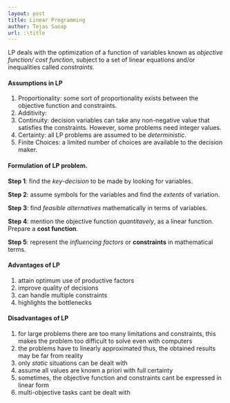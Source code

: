 ```yaml
---
layout: post
title: Linear Programming
author: Tejas Sanap
url: :\title
---
```


LP deals with the optimization of a function of variables known as *objective function/ cost function*, subject to a set of linear equations and/or inequalities called *constraints*.

#### Assumptions in LP

1. Proportionality: some sort of proportionality exists between the objective function and constraints.
2. Additivity: 
3. Continuity: decision variables can take any non-negative value that satisfies the constraints. However, some problems need integer values.
4. Certainty: all LP problems are assumed to be *deterministic*.
5. Finite Choices: a limited number of choices are available to the decision maker.

#### Formulation of LP problem.

**Step 1**: find the *key-decision* to be made by looking for variables.

**Step 2**: assume symbols for the variables and find the *extents* of variation.

**Step 3**: find *feasible alternatives* mathematically in terms of variables.

**Step 4**: mention the objective function *quantitavely*, as a linear function. Prepare a **cost function**.

**Step 5**: represent the *influencing factors* or **constraints** in mathematical terms.

#### Advantages of LP
1. attain optimum use of productive factors
2. improve quality of decisions
3. can handle multiple constraints
4. highlights the bottlenecks

#### Disadvantages of LP
1. for large problems there are too many limitations and constraints, this makes the problem too difficult to solve even with computers
2. the problems have to linearly approximated thus, the obtained results may be far from reality
3. only *static* situations can be dealt with
4. assume all values are known a priori with full certainty
5. sometimes, the objective function and constraints cant be expressed in linear form
6. multi-objective tasks cant be dealt with

